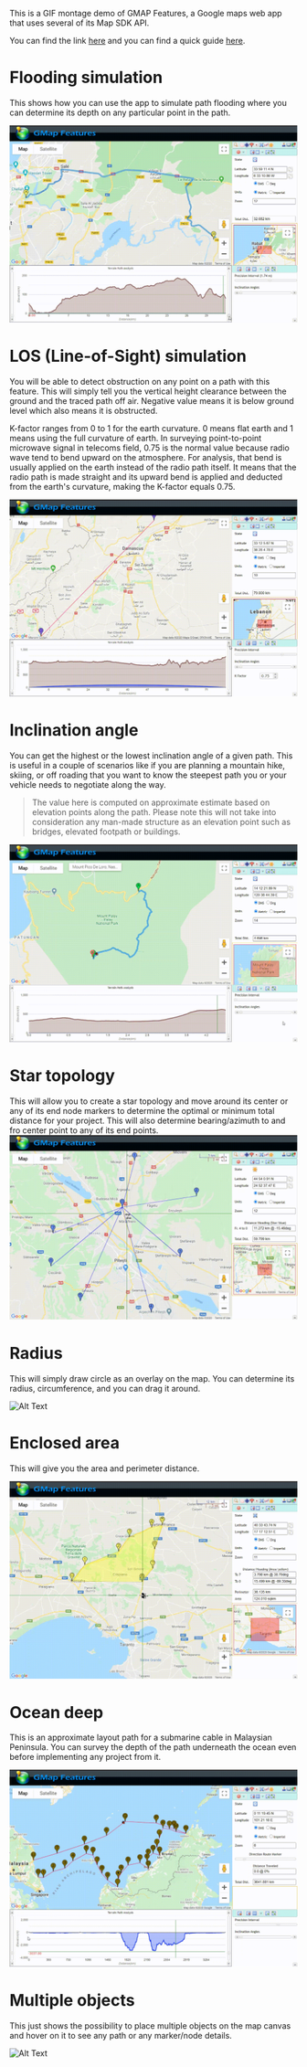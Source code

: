 This is a GIF  montage demo of GMAP Features, a Google maps web app that uses several of its Map SDK API.

You can find the link [here](https://gmapfeatures.s3.us-east-2.amazonaws.com/index.html) and you can find a quick guide [here](https://gmapfeatures.s3.us-east-2.amazonaws.com/guide/index.html).


# Flooding simulation
This shows how you can use the app to simulate path flooding where you can determine its depth on any particular point in the path.

![Alt Text](gifs/LWR_Flooding.gif)


# LOS (Line-of-Sight) simulation
You will be able to detect obstruction on any point on a path with this feature. This will simply tell you the vertical height clearance between the ground and the traced path off air. Negative value means it is below ground level which also means it is obstructed.

K-factor ranges from 0 to 1 for the earth curvature. 0 means flat earth and 1 means using the full curvature of earth. In surveying point-to-point microwave signal in telecoms field, 0.75 is the normal value because radio wave tend to bend upward on the atmosphere. For analysis, that bend is usually applied on the earth instead of the radio path itself. It means that the radio path is made straight and its upward bend is applied and deducted from the earth's curvature, making the K-factor equals 0.75.

![Alt Text](gifs/LWR_LOS.gif)


# Inclination angle
You can get the highest or the lowest inclination angle of a given path. This is useful in a couple of scenarios like if you are planning a mountain hike, skiing, or off roading that you want to know the steepest path you or your vehicle needs to negotiate along the way. 

> The value here is computed on approximate estimate based on elevation points along the path. Please note this will not take into consideration any man-made structure as an elevation point such as bridges, elevated footpath or buildings.


![Alt Text](gifs/LWR_IncAng.gif)


# Star topology
This will allow you to create a star topology and move around its center or any of its end node markers to determine the optimal or minimum total distance for your project. This will also determine bearing/azimuth to and fro center point to any of its end points.
![Alt Text](gifs/LWR_Star2.gif)

# Radius
This will simply draw circle as an overlay on the map. You can determine its radius, circumference, and you can drag it around.

![Alt Text](gifs/LWR_Radius.gif)

# Enclosed area
This will give you the area and perimeter distance.

![Alt Text](gifs/LWR_Area.gif)

# Ocean deep
This is an approximate layout path for a submarine cable in Malaysian Peninsula. You can survey the depth of the path underneath the ocean even before implementing any project from it.

![Alt Text](gifs/LWR_OceanDeep.gif)

# Multiple objects
This just shows the possibility to place multiple objects on the map canvas and hover on it to see any path or any marker/node details.

![Alt Text](gifs/LWR_MultiObjects.gif)